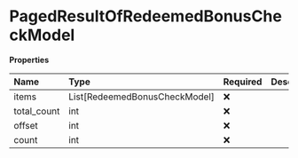 # PagedResultOfRedeemedBonusCheckModel

**Properties**

| Name        | Type                          | Required | Description |
| :---------- | :---------------------------- | :------- | :---------- |
| items       | List[RedeemedBonusCheckModel] | ❌       |             |
| total_count | int                           | ❌       |             |
| offset      | int                           | ❌       |             |
| count       | int                           | ❌       |             |

<!-- This file was generated by liblab | https://liblab.com/ -->
